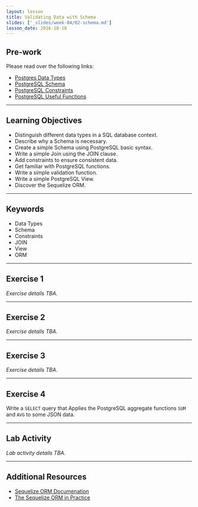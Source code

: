 ```yaml
---
layout: lesson
title: Validating Data with Schema
slides: ['_slides/week-04/02-schema.md']
lesson_date: 2016-10-18
---
```


## Pre-work

Please read over the following links:

- [Postgres Data Types](https://www.tutorialspoint.com/postgresql/postgresql_data_types.htm)
- [PostgreSQL Schema](https://www.tutorialspoint.com/postgresql/postgresql_schema.htm)
- [PostgreSQL Constraints](https://www.tutorialspoint.com/postgresql/postgresql_constraints.htm)
- [PostgreSQL Useful Functions](https://www.tutorialspoint.com/postgresql/postgresql_useful_functions.htm) 

---

## Learning Objectives

- Distinguish different data types in a SQL database context.
- Describe why a Schema is necessary.
- Create a simple Schema using PostgreSQL basic syntax.
- Write a simple Join using the JOIN clause.
- Add constraints to ensure consistent data.
- Get familiar with PostgreSQL functions.
- Write a simple validation function.
- Write a simple PostgreSQL View.
- Discover the Sequelize ORM.

---

## Keywords

- Data Types
- Schema
- Constraints
- JOIN
- View
- ORM

---

## Exercise 1

*Exercise details TBA.*

---

## Exercise 2

*Exercise details TBA.*

---

## Exercise 3

*Exercise details TBA.*

---

## Exercise 4

Write a `SELECT` query that Applies the PostgreSQL aggregate functions `SUM` and `AVG` to some JSON data.

---

## Lab Activity

*Lab activity details TBA.*

---

## Additional Resources

- [Sequelize ORM Documenation](http://docs.sequelizejs.com/en/v3/)
- [The Sequelize ORM in Practice](http://www.redotheweb.com/2013/02/20/sequelize-the-javascript-orm-in-practice.html)
